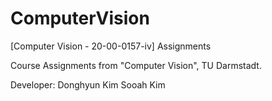 # ComputerVision
[Computer Vision - 20-00-0157-iv] Assignments

Course Assignments from "Computer Vision", TU Darmstadt.

Developer: 
Donghyun Kim
Sooah Kim
